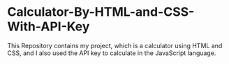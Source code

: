 # Calculator-By-HTML-and-CSS-With-API-Key
This Repository contains my project, which is a calculator using HTML and CSS, and I also used the API key to calculate in the JavaScript language.
